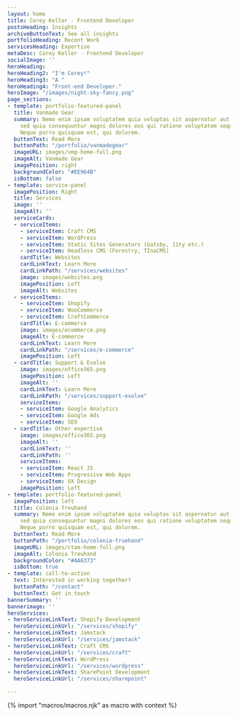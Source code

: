 ```yaml
---
layout: home
title: Corey Keller - Frontend Developer
postsHeading: Insights
archiveButtonText: See all insights
portfolioHeading: Recent Work
servicesHeading: Expertise
metaDesc: Corey Keller - Frontend Developer
socialImage: ''
heroHeading: 
heroHeading2: "I'm Corey!"
heroHeading3: "A "
heroHeading4: "Front-end Developer."
heroImage: "/images/night-sky-fancy.png"
page_sections:
- template: portfolio-featured-panel
  title: Vanmade Gear
  summary: Nemo enim ipsam voluptatem quia voluptas sit aspernatur aut odit aut fugit,
    sed quia consequuntur magni dolores eos qui ratione voluptatem sequi nesciunt.
    Neque porro quisquam est, qui dolorem.
  buttonText: Read More
  buttonPath: "/portfolio/vanmadegear"
  imageURL: images/vmg-home-full.png
  imageAlt: Vanmade Gear
  imagePosition: right
  backgroundColor: "#EE964B"
  isBottom: false
- template: service-panel
  imagePosition: Right
  title: Services
  image: ''
  imageAlt: ''
  serviceCards:
  - serviceItems:
    - serviceItem: Craft CMS
    - serviceItem: WordPress
    - serviceItem: Static Sites Generators (Gatsby, 11ty etc.)
    - serviceItem: Headless CMS (Forestry, TInaCMS)
    cardTitle: Websites
    cardLinkText: Learn More
    cardLinkPath: "/services/websites"
    image: images/websites.png
    imagePosition: Left
    imageAlt: Websites
  - serviceItems:
    - serviceItem: Shopify
    - serviceItem: WooCommerce
    - serviceItem: CraftCommerce
    cardTitle: E-commerce
    image: images/ecommerce.png
    imageAlt: E-commerce
    cardLinkText: Learn More
    cardLinkPath: "/services/e-commerce"
    imagePosition: Left
  - cardTitle: Support & Evolve
    image: images/office365.png
    imagePosition: Left
    imageAlt: ''
    cardLinkText: Learn More
    cardLinkPath: "/services/support-evolve"
    serviceItems:
    - serviceItem: Google Analytics
    - serviceItem: Google Ads
    - serviceItem: SEO
  - cardTitle: Other expertise
    image: images/office365.png
    imageAlt: ''
    cardLinkText: ''
    cardLinkPath: ''
    serviceItems:
    - serviceItem: React JS
    - serviceItem: Progressive Web Apps
    - serviceItem: UX Design
    imagePosition: Left
- template: portfolio-featured-panel
  imagePosition: left
  title: Colonia Treuhand
  summary: Nemo enim ipsam voluptatem quia voluptas sit aspernatur aut odit aut fugit,
    sed quia consequuntur magni dolores eos qui ratione voluptatem sequi nesciunt.
    Neque porro quisquam est, qui dolorem.
  buttonText: Read More
  buttonPath: "/portfolio/colonia-truehand"
  imageURL: images/ctam-home-full.png
  imageAlt: Colonia Treuhand
  backgroundColor: "#AA6373"
  isBottom: true
- template: call-to-action
  text: Interested in working together?
  buttonPath: "/contact"
  buttonText: Get in touch
bannerSummary: ''
bannerimage: ''
heroServices:
- heroServiceLinkText: Shopify Development
  heroServiceLinkUrl: "/services/shopify"
- heroServiceLinkText: Jamstack
  heroServiceLinkUrl: "/services/jamstack"
- heroServiceLinkText: Craft CMS
  heroServiceLinkUrl: "/services/craft"
- heroServiceLinkText: WordPress
  heroServiceLinkUrl: "/services/wordpress"
- heroServiceLinkText: SharePoint Development
  heroServiceLinkUrl: "/services/sharepoint"

---
```

<!-- do not delete -->
{% import "macros/macros.njk" as macro with context %}
<!-- do not delete -->